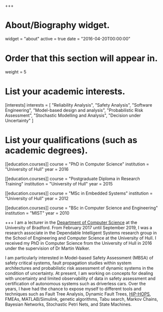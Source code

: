 +++
# About/Biography widget.
widget = "about"
active = true
date = "2016-04-20T00:00:00"

# Order that this section will appear in.
weight = 5

# List your academic interests.
[interests]
  interests = [
    "Reliability Analysis",
    "Safety Analysis",
    "Software Engineering",
    "Model-based design and analysis",
    "Probabilistic Risk Assessment",
    "Stochastic Modelling and Analysis",
	"Decision under Uncertainty"
  ]

# List your qualifications (such as academic degrees).
[[education.courses]]
  course = "PhD in Computer Science"
  institution = "University of Hull"
  year = 2016

  [[education.courses]]
    course = "Postgraduate Diploma in Research Training"
    institution = "University of Hull"
    year = 2015

[[education.courses]]
  course = "MSc in Embedded Systems"
  institution = "University of Hull"
  year = 2012

[[education.courses]]
  course = "BSc in Computer Science and Engineering"
  institution = "MIST"
  year = 2010

+++
I am a lecturer in the [Department of Computer Science](https://www.bradford.ac.uk/ei/computer-science/) at the University of Bradford. From February 2017 until September 2019, I was a research associate in the Dependable Intelligent Systems research group in the School of Engineering and Computer Science at the University of Hull. I received my PhD in Computer Science from the University of Hull in 2016 under the supervision of Dr Martin Walker.

I am particularly interested in Model-based Safety Assessment (MBSA) of safety critical systems, fault propagation studies within system architectures and probabilistic risk assessment of dynamic systems in the condition of uncertainty. At present, I am working on concepts for dealing with uncertainty and limited observability of data in safety assessment and certification of autonomous systems such as driverless cars. Over the years, I have had the chance to expose myself to different tools and techniques such as Fault Tree Analysis, Dynamic Fault Trees, [HiP-HOPS](http://www.hip-hops.eu/), FMEAs, MATLAB/Simulink, genetic algorithms, Tabu search, Markov Chains, Bayesian Networks, Stochastic Petri Nets, and State Machines.
